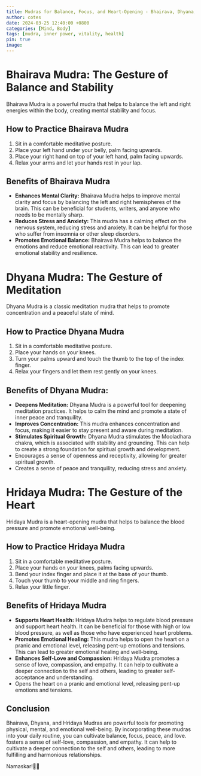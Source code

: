 ```yaml
---
title: Mudras for Balance, Focus, and Heart-Opening - Bhairava, Dhyana, and Hridaya
author: cotes
date: 2024-03-25 12:40:00 +0800
categories: [Mind, Body]
tags: [mudra, inner power, vitality, health] 
pin: true
image: 
---
```


# Bhairava Mudra: The Gesture of Balance and Stability

Bhairava Mudra is a powerful mudra that helps to balance the left and right energies within the body, creating mental stability and focus.

## How to Practice Bhairava Mudra

1. Sit in a comfortable meditative posture.
2. Place your left hand under your belly, palm facing upwards.
3. Place your right hand on top of your left hand, palm facing upwards.
4. Relax your arms and let your hands rest in your lap.

## Benefits of Bhairava Mudra
- **Enhances Mental Clarity:** Bhairava Mudra helps to improve mental clarity and focus by balancing the left and right hemispheres of the brain. This can be beneficial for students, writers, and anyone who needs to be mentally sharp.
- **Reduces Stress and Anxiety:** This mudra has a calming effect on the nervous system, reducing stress and anxiety. It can be helpful for those who suffer from insomnia or other sleep disorders.
- **Promotes Emotional Balance:** Bhairava Mudra helps to balance the emotions and reduce emotional reactivity. This can lead to greater emotional stability and resilience.


# Dhyana Mudra: The Gesture of Meditation

Dhyana Mudra is a classic meditation mudra that helps to promote concentration and a peaceful state of mind.

## How to Practice Dhyana Mudra

1. Sit in a comfortable meditative posture.
2. Place your hands on your knees.
3. Turn your palms upward and touch the thumb to the top of the index finger.
4. Relax your fingers and let them rest gently on your knees.

## Benefits of Dhyana Mudra:
- **Deepens Meditation:** Dhyana Mudra is a powerful tool for deepening meditation practices. It helps to calm the mind and promote a state of inner peace and tranquility.
- **Improves Concentration:** This mudra enhances concentration and focus, making it easier to stay present and aware during meditation.
- **Stimulates Spiritual Growth:** Dhyana Mudra stimulates the Mooladhara chakra, which is associated with stability and grounding. This can help to create a strong foundation for spiritual growth and development.
- Encourages a sense of openness and receptivity, allowing for greater spiritual growth.
- Creates a sense of peace and tranquility, reducing stress and anxiety.


# Hridaya Mudra: The Gesture of the Heart

Hridaya Mudra is a heart-opening mudra that helps to balance the blood pressure and promote emotional well-being.

## How to Practice Hridaya Mudra

1. Sit in a comfortable meditative posture.
2. Place your hands on your knees, palms facing upwards.
3. Bend your index finger and place it at the base of your thumb.
4. Touch your thumb to your middle and ring fingers.
5. Relax your little finger.

## Benefits of Hridaya Mudra
- **Supports Heart Health:** Hridaya Mudra helps to regulate blood pressure and support heart health. It can be beneficial for those with high or low blood pressure, as well as those who have experienced heart problems.
- **Promotes Emotional Healing:** This mudra helps to open the heart on a pranic and emotional level, releasing pent-up emotions and tensions. This can lead to greater emotional healing and well-being.
- **Enhances Self-Love and Compassion:** Hridaya Mudra promotes a sense of love, compassion, and empathy. It can help to cultivate a deeper connection to the self and others, leading to greater self-acceptance and understanding.
- Opens the heart on a pranic and emotional level, releasing pent-up emotions and tensions.

## Conclusion

Bhairava, Dhyana, and Hridaya Mudras are powerful tools for promoting physical, mental, and emotional well-being. By incorporating these mudras into your daily routine, you can cultivate balance, focus, peace, and love. fosters a sense of self-love, compassion, and empathy. It can help to cultivate a deeper connection to the self and others, leading to more fulfilling and harmonious relationships.

Namaskar!🙏✨